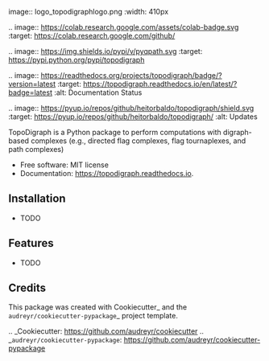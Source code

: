 image:: logo_topodigraphlogo.png
   :width: 410px

.. image:: https://colab.research.google.com/assets/colab-badge.svg
        :target: https://colab.research.google.com/github/

.. image:: https://img.shields.io/pypi/v/pyqpath.svg
        :target: https://pypi.python.org/pypi/topodigraph


.. image:: https://readthedocs.org/projects/topodigraph/badge/?version=latest
        :target: https://topodigraph.readthedocs.io/en/latest/?badge=latest
        :alt: Documentation Status

.. image:: https://pyup.io/repos/github/heitorbaldo/topodigraph/shield.svg
     :target: https://pyup.io/repos/github/heitorbaldo/topodigraph/
     :alt: Updates


TopoDigraph is a Python package to perform computations with digraph-based complexes (e.g., directed flag complexes, flag tournaplexes, and path complexes)


* Free software: MIT license
* Documentation: https://topodigraph.readthedocs.io.

Installation
--------
* TODO

Features
--------

* TODO

Credits
---------

This package was created with Cookiecutter_ and the `audreyr/cookiecutter-pypackage`_ project template.

.. _Cookiecutter: https://github.com/audreyr/cookiecutter
.. _`audreyr/cookiecutter-pypackage`: https://github.com/audreyr/cookiecutter-pypackage

